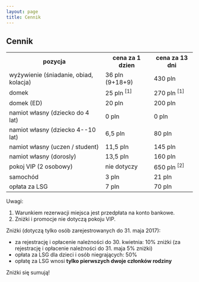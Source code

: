 ```yaml
---
layout: page
title: Cennik
---
```


## Cennik

<table>

<tr>
<th>pozycja</th>
<th>cena za 1 dzien</th>
<th>cena za 13 dni</th>
</tr>

<tr>
<td>wyżywienie (śniadanie, obiad, kolacja)</td>
<td>36 pln (9+18+9)</td>
<td>430 pln</td>
</tr>

<tr>
<td>domek</td>
<td>25 pln <sup>[1]</sup></td>
<td>270 pln <sup>[1]</sup></td>
</tr>

<tr>
<td>domek (ED)</td>
<td>20 pln</td>
<td>200 pln</td>
</tr>

<tr>
<td>namiot własny (dziecko do 4 lat)</td>
<td>0 pln</td>
<td>0 pln</td>
</tr>

<tr>
<td>namiot własny (dziecko 4--10 lat)</td>
<td>6,5 pln</td>
<td>80 pln</td>
</tr>

<tr>
<td>namiot własny (uczen / student)</td>
<td>11,5 pln</td>
<td>145 pln</td>
</tr>

<tr>
<td>namiot własny (dorosly)</td>
<td>13,5 pln</td>
<td>160 pln</td>
</tr>

<tr>
<td>pokoj VIP (2 osobowy)</td>
<td>nie dotyczy</td>
<td>650 pln <sup>[2]</sup></td>
</tr>

<tr>
<td>samochód</td>
<td>3 pln</td>
<td>21 pln</td>
</tr>

<tr>
<td>opłata za LSG</td>
<td>7 pln</td>
<td>70 pln</td>
</tr>
 
</table>

Uwagi:  
1. Warunkiem rezerwacji miejsca jest przedpłata na konto bankowe.  
2. Zniżki i promocje nie dotyczą pokoju VIP.  
<!--
3. [Członkowie Polskiego Stowarzyszenia Go](http://psg.go.art.pl/lista_czlonkow) mają zniżkę **2 pln na dzień / 20 pln na całość**. Ci którzy już zapłacili dostaną refund!
-->

Zniżki (dotyczą tylko osób zarejestrowanych do 31. maja 2017):

- za rejestrację i opłacenie należności do 30. kwietnia: 10% zniżki (za rejestrację i opłacenie należności do 31. maja 5% zniżki)
- opłata za LSG dla dzieci i osób niegrających: 50%
- opłatę za LSG wnosi **tylko pierwszych dwoje członków rodziny**

Zniżki się sumują!

